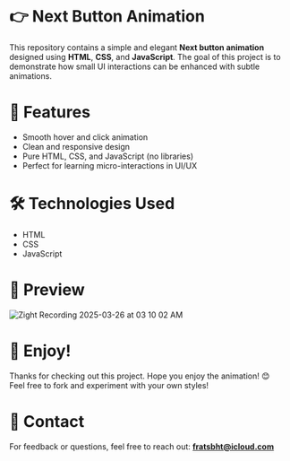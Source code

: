 # 👉 Next Button Animation

This repository contains a simple and elegant **Next button animation** designed using **HTML**, **CSS**, and **JavaScript**. The goal of this project is to demonstrate how small UI interactions can be enhanced with subtle animations.

# 🎯 Features

- Smooth hover and click animation  
- Clean and responsive design  
- Pure HTML, CSS, and JavaScript (no libraries)  
- Perfect for learning micro-interactions in UI/UX

# 🛠️ Technologies Used

- HTML  
- CSS  
- JavaScript

# 📸 Preview


![Zight Recording 2025-03-26 at 03 10 02 AM](https://github.com/user-attachments/assets/03a8d485-1d0b-46fa-8308-baf890c9d5fb)



# 👋 Enjoy!

Thanks for checking out this project. Hope you enjoy the animation! 😊  
Feel free to fork and experiment with your own styles!

# 📨 Contact

For feedback or questions, feel free to reach out: **fratsbht@icloud.com**

